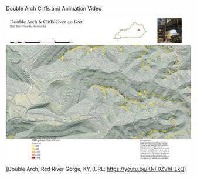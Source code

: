 Double Arch Cliffs and Animation Video

![This map shows the cliffs surrounding Double Arch that are greater than 40 feet high.](Lab7.jpg)

[Double Arch, Red River Gorge, KY](URL: https://youtu.be/KNF0ZVhHLkQ)

